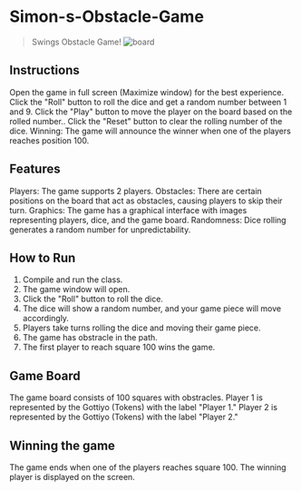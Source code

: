 # Simon-s-Obstacle-Game
>Swings Obstacle Game!
![board](https://github.com/jagrutijain109/Simon-s-Obstacle-/assets/94118253/332b1c01-75e2-41e2-8eec-5055f7b34c55)

## Instructions
Open the game in full screen (Maximize window) for the best experience.
Click the "Roll" button to roll the dice and get a random number between 1 and 9.
Click the "Play" button to move the player on the board based on the rolled number..
Click the "Reset" button to clear the rolling number of the dice.
Winning: The game will announce the winner when one of the players reaches position 100.

## Features
Players: The game supports 2 players.
Obstacles: There are certain positions on the board that act as obstacles, causing players to skip their turn.
Graphics: The game has a graphical interface with images representing players, dice, and the game board.
Randomness: Dice rolling generates a random number for unpredictability.

## How to Run
1. Compile and run the class.
2. The game window will open.
3. Click the "Roll" button to roll the dice.
4. The dice will show a random number, and your game piece will move accordingly.
5. Players take turns rolling the dice and moving their game piece.
6. The game has obstracle in the path.
7. The first player to reach square 100 wins the game.

## Game Board
The game board consists of 100 squares with obstracles.
Player 1 is represented by the Gottiyo (Tokens) with the label "Player 1."
Player 2 is represented by the Gottiyo (Tokens) with the label "Player 2."

## Winning the game
The game ends when one of the players reaches square 100. The winning player is displayed on the screen.


